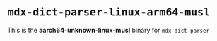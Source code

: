 # `mdx-dict-parser-linux-arm64-musl`

This is the **aarch64-unknown-linux-musl** binary for `mdx-dict-parser`
